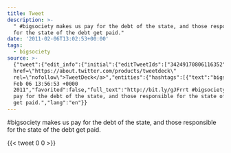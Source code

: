 ```yaml
---
title: Tweet
description: >-
  " #bigsociety makes us pay for the debt of the state, and those responsible
  for the state of the debt get paid."
date: '2011-02-06T13:02:53+00:00'
tags:
  - bigsociety
source: >-
  {"tweet":{"edit_info":{"initial":{"editTweetIds":["34249170806116352"],"editableUntil":"2011-02-06T14:56:53.296Z","editsRemaining":"5","isEditEligible":true}},"retweeted":false,"source":"<a
  href=\"https://about.twitter.com/products/tweetdeck\"
  rel=\"nofollow\">TweetDeck</a>","entities":{"hashtags":[{"text":"bigsociety","indices":["21","32"]}],"symbols":[],"user_mentions":[],"urls":[]},"display_text_range":["0","130"],"favorite_count":"0","id_str":"34249170806116352","truncated":false,"retweet_count":"0","id":"34249170806116352","created_at":"Sun
  Feb 06 13:56:53 +0000
  2011","favorited":false,"full_text":"http://bit.ly/gJFrrt #bigsociety makes us
  pay for the debt of the state, and those responsible for the state of the debt
  get paid.","lang":"en"}}
---
```

 #bigsociety makes us pay for the debt of the state, and those responsible for the state of the debt get paid.
    
{{< tweet 0 0 >}}
    
